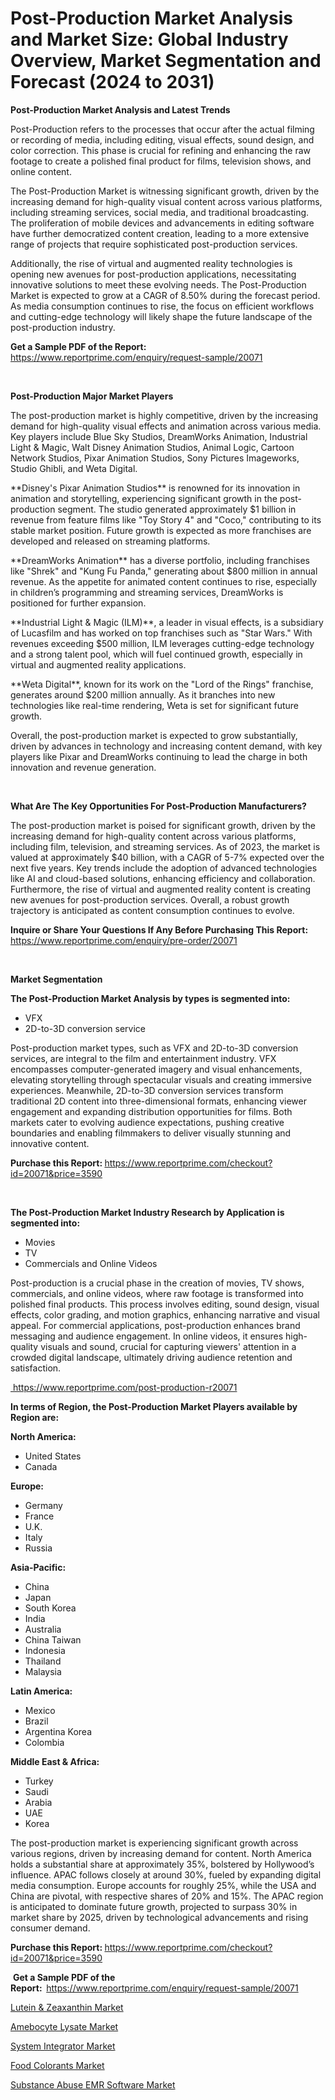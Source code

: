 <p><h1>Post-Production Market Analysis and Market Size: Global Industry Overview, Market Segmentation and Forecast (2024 to 2031)</h1></p><p><strong>Post-Production Market Analysis and Latest Trends</strong></p>
<p><p>Post-Production refers to the processes that occur after the actual filming or recording of media, including editing, visual effects, sound design, and color correction. This phase is crucial for refining and enhancing the raw footage to create a polished final product for films, television shows, and online content. </p><p>The Post-Production Market is witnessing significant growth, driven by the increasing demand for high-quality visual content across various platforms, including streaming services, social media, and traditional broadcasting. The proliferation of mobile devices and advancements in editing software have further democratized content creation, leading to a more extensive range of projects that require sophisticated post-production services.</p><p>Additionally, the rise of virtual and augmented reality technologies is opening new avenues for post-production applications, necessitating innovative solutions to meet these evolving needs. The Post-Production Market is expected to grow at a CAGR of 8.50% during the forecast period. As media consumption continues to rise, the focus on efficient workflows and cutting-edge technology will likely shape the future landscape of the post-production industry.</p></p>
<p><strong>Get a Sample PDF of the Report:&nbsp;</strong> <a href="https://www.reportprime.com/enquiry/request-sample/20071?utm_campaign=24&utm_medium=2&utm_source=Github&utm_content=ia&utm_term=02122024&utm_id=post-production">https://www.reportprime.com/enquiry/request-sample/20071</a></p>
<p>&nbsp;</p>
<p><strong>Post-Production Major Market Players</strong></p>
<p><p>The post-production market is highly competitive, driven by the increasing demand for high-quality visual effects and animation across various media. Key players include Blue Sky Studios, DreamWorks Animation, Industrial Light & Magic, Walt Disney Animation Studios, Animal Logic, Cartoon Network Studios, Pixar Animation Studios, Sony Pictures Imageworks, Studio Ghibli, and Weta Digital.</p><p>**Disney's Pixar Animation Studios** is renowned for its innovation in animation and storytelling, experiencing significant growth in the post-production segment. The studio generated approximately $1 billion in revenue from feature films like "Toy Story 4" and "Coco," contributing to its stable market position. Future growth is expected as more franchises are developed and released on streaming platforms.</p><p>**DreamWorks Animation** has a diverse portfolio, including franchises like "Shrek" and "Kung Fu Panda," generating about $800 million in annual revenue. As the appetite for animated content continues to rise, especially in children’s programming and streaming services, DreamWorks is positioned for further expansion.</p><p>**Industrial Light & Magic (ILM)**, a leader in visual effects, is a subsidiary of Lucasfilm and has worked on top franchises such as "Star Wars." With revenues exceeding $500 million, ILM leverages cutting-edge technology and a strong talent pool, which will fuel continued growth, especially in virtual and augmented reality applications.</p><p>**Weta Digital**, known for its work on the "Lord of the Rings" franchise, generates around $200 million annually. As it branches into new technologies like real-time rendering, Weta is set for significant future growth.</p><p>Overall, the post-production market is expected to grow substantially, driven by advances in technology and increasing content demand, with key players like Pixar and DreamWorks continuing to lead the charge in both innovation and revenue generation.</p></p>
<p>&nbsp;</p>
<p><strong>What Are The Key Opportunities For Post-Production Manufacturers?</strong></p>
<p><p>The post-production market is poised for significant growth, driven by the increasing demand for high-quality content across various platforms, including film, television, and streaming services. As of 2023, the market is valued at approximately $40 billion, with a CAGR of 5-7% expected over the next five years. Key trends include the adoption of advanced technologies like AI and cloud-based solutions, enhancing efficiency and collaboration. Furthermore, the rise of virtual and augmented reality content is creating new avenues for post-production services. Overall, a robust growth trajectory is anticipated as content consumption continues to evolve.</p></p>
<p><strong>Inquire or Share Your Questions If Any Before Purchasing This Report:</strong> <a href="https://www.reportprime.com/enquiry/pre-order/20071?utm_campaign=24&utm_medium=2&utm_source=Github&utm_content=ia&utm_term=02122024&utm_id=post-production">https://www.reportprime.com/enquiry/pre-order/20071</a></p>
<p>&nbsp;</p>
<p><strong>Market Segmentation</strong></p>
<p><strong>The Post-Production Market Analysis by types is segmented into:</strong></p>
<p><ul><li>VFX</li><li>2D-to-3D conversion service</li></ul></p>
<p><p>Post-production market types, such as VFX and 2D-to-3D conversion services, are integral to the film and entertainment industry. VFX encompasses computer-generated imagery and visual enhancements, elevating storytelling through spectacular visuals and creating immersive experiences. Meanwhile, 2D-to-3D conversion services transform traditional 2D content into three-dimensional formats, enhancing viewer engagement and expanding distribution opportunities for films. Both markets cater to evolving audience expectations, pushing creative boundaries and enabling filmmakers to deliver visually stunning and innovative content.</p></p>
<p><strong>Purchase this Report:&nbsp;</strong><a href="https://www.reportprime.com/checkout?id=20071&price=3590&utm_campaign=24&utm_medium=2&utm_source=Github&utm_content=ia&utm_term=02122024&utm_id=post-production">https://www.reportprime.com/checkout?id=20071&price=3590</a></p>
<p>&nbsp;</p>
<p><strong>The Post-Production Market Industry Research by Application is segmented into:</strong></p>
<p><ul><li>Movies</li><li>TV</li><li>Commercials and Online Videos</li></ul></p>
<p><p>Post-production is a crucial phase in the creation of movies, TV shows, commercials, and online videos, where raw footage is transformed into polished final products. This process involves editing, sound design, visual effects, color grading, and motion graphics, enhancing narrative and visual appeal. For commercial applications, post-production enhances brand messaging and audience engagement. In online videos, it ensures high-quality visuals and sound, crucial for capturing viewers' attention in a crowded digital landscape, ultimately driving audience retention and satisfaction.</p></p>
<p><a href="https://www.reportprime.com/post-production-r20071?utm_campaign=24&utm_medium=2&utm_source=Github&utm_content=ia&utm_term=02122024&utm_id=post-production">&nbsp;https://www.reportprime.com/post-production-r20071</a></p>
<p><strong>In terms of Region, the Post-Production Market Players available by Region are:</strong></p>
<p>
    <p> <strong> North America: </strong>
        <ul>
            <li>United States</li>
            <li>Canada</li>
        </ul>
        </p> 
    <p> <strong> Europe: </strong>
        <ul>
            <li>Germany</li>
            <li>France</li>
            <li>U.K.</li>
            <li>Italy</li>
            <li>Russia</li>
        </ul>
        </p> 
    <p> <strong> Asia-Pacific: </strong>
        <ul>
            <li>China</li>
            <li>Japan</li>
            <li>South Korea</li>
            <li>India</li>
            <li>Australia</li>
            <li>China Taiwan</li>
            <li>Indonesia</li>
            <li>Thailand</li>
            <li>Malaysia</li>
        </ul>
        </p> 
    <p> <strong> Latin America: </strong>
        <ul>
            <li>Mexico</li>
            <li>Brazil</li>
            <li>Argentina Korea</li>
            <li>Colombia</li>
        </ul>
        </p> 
    <p> <strong> Middle East & Africa: </strong>
        <ul>
            <li>Turkey</li>
            <li>Saudi</li>
            <li>Arabia</li>
            <li>UAE</li>
            <li>Korea</li>
        </ul>
    </p>
    </p>
<p><p>The post-production market is experiencing significant growth across various regions, driven by increasing demand for content. North America holds a substantial share at approximately 35%, bolstered by Hollywood’s influence. APAC follows closely at around 30%, fueled by expanding digital media consumption. Europe accounts for roughly 25%, while the USA and China are pivotal, with respective shares of 20% and 15%. The APAC region is anticipated to dominate future growth, projected to surpass 30% in market share by 2025, driven by technological advancements and rising consumer demand.</p></p>
<p><strong>Purchase this Report: </strong><a href="https://www.reportprime.com/checkout?id=20071&price=3590&utm_campaign=24&utm_medium=2&utm_source=Github&utm_content=ia&utm_term=02122024&utm_id=post-production">https://www.reportprime.com/checkout?id=20071&price=3590</a></p>
<p>&nbsp;<strong>Get a Sample PDF of the Report:&nbsp;&nbsp;</strong><a href="https://www.reportprime.com/enquiry/request-sample/20071?utm_campaign=24&utm_medium=2&utm_source=Github&utm_content=ia&utm_term=02122024&utm_id=post-production">https://www.reportprime.com/enquiry/request-sample/20071</a></p>
<p><strong></strong></p>
<p><p><a href="https://www.linkedin.com/pulse/lutein-zeaxanthin-market-trend-shows-promising-future-projected-ttq7c?utm_campaign=24&utm_medium=2&utm_source=Github&utm_content=ia&utm_term=02122024&utm_id=post-production">Lutein & Zeaxanthin Market</a></p><p><a href="https://github.com/elizabethdagraca/Market-Research-Report-List-5/blob/main/amebocyte-lysate-market.md?utm_campaign=24&utm_medium=2&utm_source=Github&utm_content=ia&utm_term=02122024&utm_id=post-production">Amebocyte Lysate Market</a></p><p><a href="https://github.com/santosh758595/Market-Research-Report-List-6/blob/main/system-integrator-market.md?utm_campaign=24&utm_medium=2&utm_source=Github&utm_content=ia&utm_term=02122024&utm_id=post-production">System Integrator Market</a></p><p><a href="https://www.linkedin.com/pulse/food-colorants-market-trends-report-examining-current-size-rsprf?utm_campaign=24&utm_medium=2&utm_source=Github&utm_content=ia&utm_term=02122024&utm_id=post-production">Food Colorants Market</a></p><p><a href="https://issuu.com/reportprime-2/docs/substance-abuse-emr-software-market-size-2030.pptx?utm_campaign=24&utm_medium=2&utm_source=Github&utm_content=ia&utm_term=02122024&utm_id=post-production">Substance Abuse EMR Software Market</a></p></p>